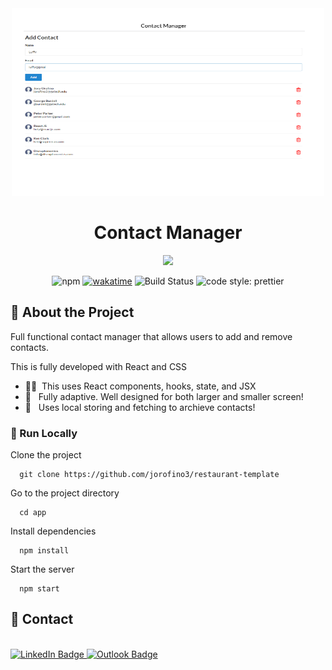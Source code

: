 
<div align="center">

  <img width="500" height="300" alt="image" src="app/src/images/project-contact.png">

  <h1>Contact Manager</h1>


<!-- Badges -->
<div>
  <img src="https://img.shields.io/badge/react%20-%2320232a.svg?&style=for-the-badge&logo=react&logoColor=%2361DAFB" width=auto height="40" />
</div>

  ![npm](https://img.shields.io/npm/v/immer.svg)
  [![wakatime](https://wakatime.com/badge/github/jorofino3/contact-manager.svg)](https://wakatime.com/badge/github/jorofino3/contact-manager)
  ![Build Status](https://travis-ci.org/immerjs/immer.svg?branch=master)
  ![code style: prettier](https://img.shields.io/badge/code_style-prettier-ff69b4.svg)


</div>


<!-- About the Project -->
## :star2: About the Project
  <p>
    Full functional contact manager that allows users to add and remove contacts. 
  </p>



This is fully developed with React and CSS

- 👨‍💻 &nbsp;This uses React components, hooks, state, and JSX
- :iphone: &nbsp; Fully adaptive. Well designed for both larger and smaller screen!
- 🌱 &nbsp; Uses local storing and fetching to archieve contacts! 


<!-- Run Locally -->
### :running: Run Locally

Clone the project

```
  git clone https://github.com/jorofino3/restaurant-template
```

Go to the project directory

```
  cd app
```

Install dependencies

```
  npm install
```

Start the server

```
  npm start
```

<!-- Contact -->
## :handshake: Contact
<div>
  </a> </br>
<a href="https://www.linkedin.com/in/joeyorofino/"><img src="https://img.shields.io/badge/LinkedIn-0A66C2.svg?style=for-the-badge&logo=LinkedIn&logoColor=white" alt="LinkedIn Badge">
  
<a href="mailto:jorofino3@gatech.edu">
  <img src="https://img.shields.io/badge/Microsoft%20Outlook-0078D4.svg?style=for-the-badge&logo=Microsoft-Outlook&logoColor=white" alt="Outlook Badge">
<a/>
    
  </div>
